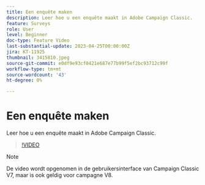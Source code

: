 ```yaml
---
title: Een enquête maken
description: Leer hoe u een enquête maakt in Adobe Campaign Classic.
feature: Surveys
role: User
level: Beginner
doc-type: Feature Video
last-substantial-update: 2023-04-25T00:00:00Z
jira: KT-11925
thumbnail: 3415810.jpeg
source-git-commit: e0df9e93cf0421e687e77b99f5ef2bc93712c99f
workflow-type: tm+mt
source-wordcount: '43'
ht-degree: 0%

---
```



# Een enquête maken

Leer hoe u een enquête maakt in Adobe Campaign Classic.

>[!VIDEO](https://video.tv.adobe.com/v/3415810/?learn=on)

>[!NOTE]
>De video wordt opgenomen in de gebruikersinterface van Campaign Classic V7, maar is ook geldig voor campagne V8.
